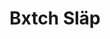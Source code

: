 ---
artist: 'Jasmine Infiniti'
title: 'Bxtch Släp'
apple_link: 'https://music.apple.com/us/album/bxtch-sl%C3%A4p/1504375873'
link: 'https://www.dropbox.com/s/2fxbatx0af5hh9k/JasmineInfiniti.zip?dl=1'
content: ""
new_image: ../assets/FFWD/jasmine.jpg
published_date: '2020-04-19T23:13:34.000Z'
---